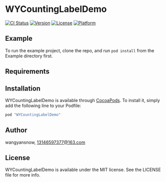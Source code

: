 # WYCountingLabelDemo

[![CI Status](http://img.shields.io/travis/wangyansnow/WYCountingLabelDemo.svg?style=flat)](https://travis-ci.org/wangyansnow/WYCountingLabelDemo)
[![Version](https://img.shields.io/cocoapods/v/WYCountingLabelDemo.svg?style=flat)](http://cocoapods.org/pods/WYCountingLabelDemo)
[![License](https://img.shields.io/cocoapods/l/WYCountingLabelDemo.svg?style=flat)](http://cocoapods.org/pods/WYCountingLabelDemo)
[![Platform](https://img.shields.io/cocoapods/p/WYCountingLabelDemo.svg?style=flat)](http://cocoapods.org/pods/WYCountingLabelDemo)

## Example

To run the example project, clone the repo, and run `pod install` from the Example directory first.

## Requirements

## Installation

WYCountingLabelDemo is available through [CocoaPods](http://cocoapods.org). To install
it, simply add the following line to your Podfile:

```ruby
pod "WYCountingLabelDemo"
```

## Author

wangyansnow, 13146597377@163.com

## License

WYCountingLabelDemo is available under the MIT license. See the LICENSE file for more info.
